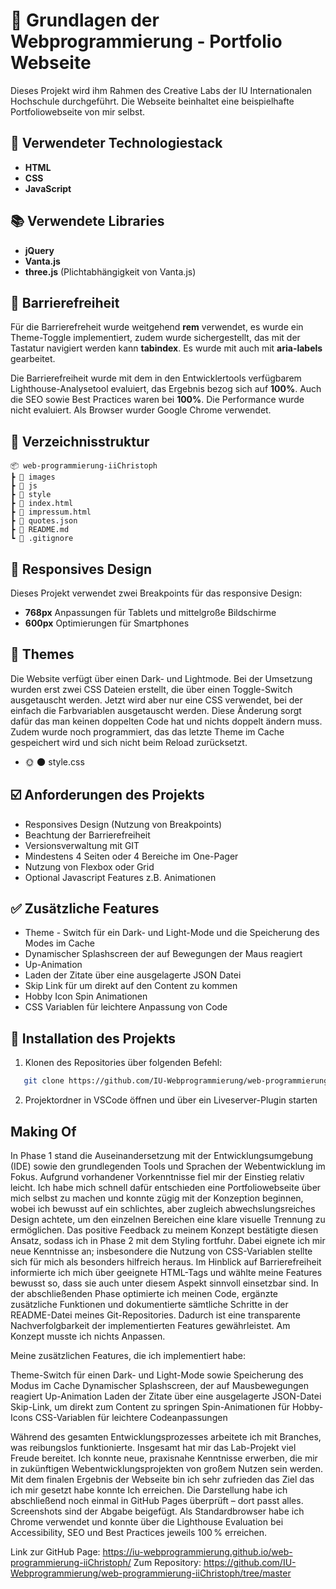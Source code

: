 # 🌌 Grundlagen der Webprogrammierung - Portfolio Webseite

Dieses Projekt wird ihm Rahmen des Creative Labs der IU Internationalen Hochschule durchgeführt. Die Webseite beinhaltet eine beispielhafte Portfoliowebseite von mir selbst.

## 🔧 Verwendeter Technologiestack

- **HTML**
- **CSS**
- **JavaScript**

## 📚 Verwendete Libraries

- **jQuery**
- **Vanta.js**
- **three.js** (Plichtabhängigkeit von Vanta.js)

## 🗿 Barrierefreiheit

Für die Barrierefreheit wurde weitgehend **rem** verwendet, es wurde ein Theme-Toggle implementiert, zudem wurde sichergestellt, das mit der Tastatur navigiert werden kann **tabindex**.
Es wurde mit auch mit **aria-labels** gearbeitet.

Die Barrierefreiheit wurde mit dem in den Entwicklertools verfügbarem Lighthouse-Analysetool evaluiert, das Ergebnis bezog sich auf **100%**.
Auch die SEO sowie Best Practices waren bei **100%**. Die Performance wurde nicht evaluiert. Als Browser wurder Google Chrome verwendet.

## 📑 Verzeichnisstruktur

    📦 web-programmierung-iiChristoph
    ┣ 📁 images
    ┣ 📁 js
    ┣ 📁 style
    ┣ 📄 index.html
    ┣ 📄 impressum.html
    ┣ 📄 quotes.json
    ┣ 📄 README.md
    ┗ 📄 .gitignore

## 📱 Responsives Design

Dieses Projekt verwendet zwei Breakpoints für das responsive Design:

- **768px** Anpassungen für Tablets und mittelgroße Bildschirme
- **600px** Optimierungen für Smartphones

## 🌈 Themes

Die Website verfügt über einen Dark- und Lightmode. Bei der Umsetzung wurden erst zwei CSS Dateien erstellt, die über einen Toggle-Switch ausgetauscht werden. Jetzt wird aber nur eine CSS verwendet, bei der einfach die Farbvariablen ausgetauscht werden. Diese Änderung sorgt dafür das man keinen doppelten Code hat und nichts doppelt ändern muss. Zudem wurde noch programmiert, das das letzte Theme im Cache gespeichert wird und sich nicht beim Reload zurücksetzt.

- 🌞 🌑 style.css

## ☑️ Anforderungen des Projekts

- Responsives Design (Nutzung von Breakpoints)
- Beachtung der Barrierefreiheit
- Versionsverwaltung mit GIT
- Mindestens 4 Seiten oder 4 Bereiche im One-Pager
- Nutzung von Flexbox oder Grid
- Optional Javascript Features z.B. Animationen

## ✅ Zusätzliche Features

- Theme - Switch für ein Dark- und Light-Mode und die Speicherung des Modes im Cache
- Dynamischer Splashscreen der auf Bewegungen der Maus reagiert
- Up-Animation
- Laden der Zitate über eine ausgelagerte JSON Datei
- Skip Link für um direkt auf den Content zu kommen
- Hobby Icon Spin Animationen
- CSS Variablen für leichtere Anpassung von Code

## 💽 Installation des Projekts

1. Klonen des Repositories über folgenden Befehl:

```bash
   git clone https://github.com/IU-Webprogrammierung/web-programmierung-iiChristoph.git
```

2. Projektordner in VSCode öffnen und über ein Liveserver-Plugin starten

## Making Of

In Phase 1 stand die Auseinandersetzung mit der Entwicklungsumgebung (IDE) sowie den grundlegenden Tools und Sprachen der Webentwicklung im Fokus. Aufgrund vorhandener Vorkenntnisse fiel mir der Einstieg relativ leicht. Ich habe mich schnell dafür entschieden eine Portfoliowebseite über mich selbst zu machen und konnte zügig mit der Konzeption beginnen, wobei ich bewusst auf ein schlichtes, aber zugleich abwechslungsreiches Design achtete, um den einzelnen Bereichen eine klare visuelle Trennung zu ermöglichen. Das positive Feedback zu meinem Konzept bestätigte diesen Ansatz, sodass ich in Phase 2 mit dem Styling fortfuhr. Dabei eignete ich mir neue Kenntnisse an; insbesondere die Nutzung von CSS-Variablen stellte sich für mich als besonders hilfreich heraus.
Im Hinblick auf Barrierefreiheit informierte ich mich über geeignete HTML-Tags und wählte meine Features bewusst so, dass sie auch unter diesem Aspekt sinnvoll einsetzbar sind. In der abschließenden Phase optimierte ich meinen Code, ergänzte zusätzliche Funktionen und dokumentierte sämtliche Schritte in der README-Datei meines Git-Repositories. Dadurch ist eine transparente Nachverfolgbarkeit der implementierten Features gewährleistet. Am Konzept musste ich nichts Anpassen.

Meine zusätzlichen Features, die ich implementiert habe:

Theme-Switch für einen Dark- und Light-Mode sowie Speicherung des Modus im Cache
Dynamischer Splashscreen, der auf Mausbewegungen reagiert
Up-Animation
Laden der Zitate über eine ausgelagerte JSON-Datei
Skip-Link, um direkt zum Content zu springen
Spin-Animationen für Hobby-Icons
CSS-Variablen für leichtere Codeanpassungen

Während des gesamten Entwicklungsprozesses arbeitete ich mit Branches, was reibungslos funktionierte. Insgesamt hat mir das Lab-Projekt viel Freude bereitet. Ich konnte neue, praxisnahe Kenntnisse erwerben, die mir in zukünftigen Webentwicklungsprojekten von großem Nutzen sein werden. Mit dem finalen Ergebnis der Webseite bin ich sehr zufrieden das Ziel das ich mir gesetzt habe konnte Ich erreichen. Die Darstellung habe ich abschließend noch einmal in GitHub Pages überprüft – dort passt alles. Screenshots sind der Abgabe beigefügt. Als Standardbrowser habe ich Chrome verwendet und konnte über die Lighthouse Evaluation bei Accessibility, SEO und Best Practices jeweils 100 % erreichen.



Link zur GitHub Page: https://iu-webprogrammierung.github.io/web-programmierung-iiChristoph/
Zum Repository: https://github.com/IU-Webprogrammierung/web-programmierung-iiChristoph/tree/master
